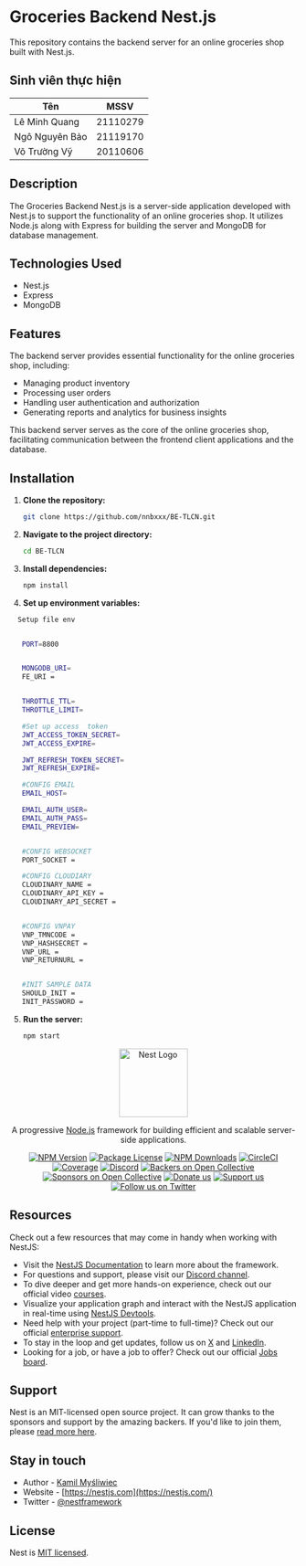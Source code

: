 # Groceries Backend Nest.js

This repository contains the backend server for an online groceries shop built with Nest.js.

## Sinh viên thực hiện

| Tên                | MSSV     |
| ------------------ | -------- |
| Lê Minh Quang      | 21110279 |
| Ngô Nguyên Bảo     | 21119170 |
| Võ Trường Vỹ       | 20110606 |

## Description

The Groceries Backend Nest.js is a server-side application developed with Nest.js to support the functionality of an online groceries shop. It utilizes Node.js along with Express for building the server and MongoDB for database management.

## Technologies Used

- Nest.js
- Express
- MongoDB

## Features

The backend server provides essential functionality for the online groceries shop, including:

- Managing product inventory
- Processing user orders
- Handling user authentication and authorization
- Generating reports and analytics for business insights

This backend server serves as the core of the online groceries shop, facilitating communication between the frontend client applications and the database.

## Installation

1. **Clone the repository:**

   ```bash
   git clone https://github.com/nnbxxx/BE-TLCN.git
   ```

2. **Navigate to the project directory:**

   ```bash
   cd BE-TLCN
   ```

3. **Install dependencies:**

   ```bash
   npm install
   ```

4. **Set up environment variables:**

 ```bash
   Setup file env


    PORT=8800


    MONGODB_URI=
    FE_URI = 


    THROTTLE_TTL=
    THROTTLE_LIMIT=

    #Set up access  token
    JWT_ACCESS_TOKEN_SECRET=
    JWT_ACCESS_EXPIRE=

    JWT_REFRESH_TOKEN_SECRET=
    JWT_REFRESH_EXPIRE=

    #CONFIG EMAIL
    EMAIL_HOST=

    EMAIL_AUTH_USER=
    EMAIL_AUTH_PASS=
    EMAIL_PREVIEW=


    #CONFIG WEBSOCKET
    PORT_SOCKET = 

    #CONFIG CLOUDIARY
    CLOUDINARY_NAME = 
    CLOUDINARY_API_KEY = 
    CLOUDINARY_API_SECRET = 


    #CONFIG VNPAY
    VNP_TMNCODE = 
    VNP_HASHSECRET = 
    VNP_URL = 
    VNP_RETURNURL = 


    #INIT SAMPLE DATA
    SHOULD_INIT = 
    INIT_PASSWORD = 
   ```

5. **Run the server:**

   ```bash
   npm start
   ```

<p align="center">
  <a href="http://nestjs.com/" target="blank"><img src="https://nestjs.com/img/logo-small.svg" width="120" alt="Nest Logo" /></a>
</p>

[circleci-image]: https://img.shields.io/circleci/build/github/nestjs/nest/master?token=abc123def456
[circleci-url]: https://circleci.com/gh/nestjs/nest

  <p align="center">A progressive <a href="http://nodejs.org" target="_blank">Node.js</a> framework for building efficient and scalable server-side applications.</p>
    <p align="center">
<a href="https://www.npmjs.com/~nestjscore" target="_blank"><img src="https://img.shields.io/npm/v/@nestjs/core.svg" alt="NPM Version" /></a>
<a href="https://www.npmjs.com/~nestjscore" target="_blank"><img src="https://img.shields.io/npm/l/@nestjs/core.svg" alt="Package License" /></a>
<a href="https://www.npmjs.com/~nestjscore" target="_blank"><img src="https://img.shields.io/npm/dm/@nestjs/common.svg" alt="NPM Downloads" /></a>
<a href="https://circleci.com/gh/nestjs/nest" target="_blank"><img src="https://img.shields.io/circleci/build/github/nestjs/nest/master" alt="CircleCI" /></a>
<a href="https://coveralls.io/github/nestjs/nest?branch=master" target="_blank"><img src="https://coveralls.io/repos/github/nestjs/nest/badge.svg?branch=master#9" alt="Coverage" /></a>
<a href="https://discord.gg/G7Qnnhy" target="_blank"><img src="https://img.shields.io/badge/discord-online-brightgreen.svg" alt="Discord"/></a>
<a href="https://opencollective.com/nest#backer" target="_blank"><img src="https://opencollective.com/nest/backers/badge.svg" alt="Backers on Open Collective" /></a>
<a href="https://opencollective.com/nest#sponsor" target="_blank"><img src="https://opencollective.com/nest/sponsors/badge.svg" alt="Sponsors on Open Collective" /></a>
  <a href="https://paypal.me/kamilmysliwiec" target="_blank"><img src="https://img.shields.io/badge/Donate-PayPal-ff3f59.svg" alt="Donate us"/></a>
    <a href="https://opencollective.com/nest#sponsor"  target="_blank"><img src="https://img.shields.io/badge/Support%20us-Open%20Collective-41B883.svg" alt="Support us"></a>
  <a href="https://twitter.com/nestframework" target="_blank"><img src="https://img.shields.io/twitter/follow/nestframework.svg?style=social&label=Follow" alt="Follow us on Twitter"></a>
</p>
  <!--[![Backers on Open Collective](https://opencollective.com/nest/backers/badge.svg)](https://opencollective.com/nest#backer)
  [![Sponsors on Open Collective](https://opencollective.com/nest/sponsors/badge.svg)](https://opencollective.com/nest#sponsor)-->


## Resources

Check out a few resources that may come in handy when working with NestJS:

- Visit the [NestJS Documentation](https://docs.nestjs.com) to learn more about the framework.
- For questions and support, please visit our [Discord channel](https://discord.gg/G7Qnnhy).
- To dive deeper and get more hands-on experience, check out our official video [courses](https://courses.nestjs.com/).
- Visualize your application graph and interact with the NestJS application in real-time using [NestJS Devtools](https://devtools.nestjs.com).
- Need help with your project (part-time to full-time)? Check out our official [enterprise support](https://enterprise.nestjs.com).
- To stay in the loop and get updates, follow us on [X](https://x.com/nestframework) and [LinkedIn](https://linkedin.com/company/nestjs).
- Looking for a job, or have a job to offer? Check out our official [Jobs board](https://jobs.nestjs.com).

## Support

Nest is an MIT-licensed open source project. It can grow thanks to the sponsors and support by the amazing backers. If you'd like to join them, please [read more here](https://docs.nestjs.com/support).

## Stay in touch

- Author - [Kamil Myśliwiec](https://twitter.com/kammysliwiec)
- Website - [https://nestjs.com](https://nestjs.com/)
- Twitter - [@nestframework](https://twitter.com/nestframework)

## License

Nest is [MIT licensed](https://github.com/nestjs/nest/blob/master/LICENSE).

```

```
